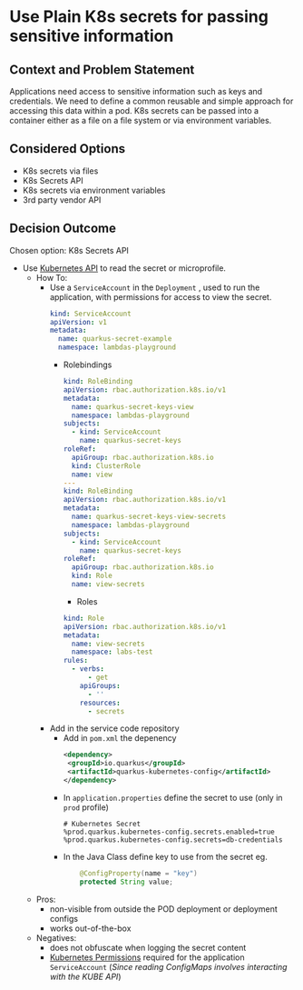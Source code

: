 # Use Plain K8s secrets for passing sensitive information

## Context and Problem Statement

Applications need access to sensitive information such as keys and credentials. 
We need to define a common reusable and simple approach for accessing this data within a pod.
K8s secrets can be passed into a container either as a file on a file system or via environment variables.

## Considered Options

* K8s secrets via files
* K8s Secrets API
* K8s secrets via environment variables
* 3rd party vendor API

## Decision Outcome

Chosen option: K8s Secrets API
* Use [Kubernetes API](https://quarkus.io/guides/kubernetes-config) to read the secret or microprofile.
  * How To:
    * Use a `ServiceAccount` in the `Deployment` , used to run the application, with permissions for access to view the secret.
        ```YAML
        kind: ServiceAccount
        apiVersion: v1
        metadata:
          name: quarkus-secret-example
          namespace: lambdas-playground  
        ```    
      * Rolebindings
        ```YAML
        kind: RoleBinding
        apiVersion: rbac.authorization.k8s.io/v1
        metadata:
          name: quarkus-secret-keys-view
          namespace: lambdas-playground
        subjects:
          - kind: ServiceAccount
            name: quarkus-secret-keys
        roleRef:
          apiGroup: rbac.authorization.k8s.io
          kind: ClusterRole
          name: view   
        ---
        kind: RoleBinding
        apiVersion: rbac.authorization.k8s.io/v1
        metadata:
          name: quarkus-secret-keys-view-secrets
          namespace: lambdas-playground
        subjects:
          - kind: ServiceAccount
            name: quarkus-secret-keys
        roleRef:
          apiGroup: rbac.authorization.k8s.io
          kind: Role
          name: view-secrets
        ```
        * Roles
        ```YAML
        kind: Role
        apiVersion: rbac.authorization.k8s.io/v1
        metadata:
          name: view-secrets
          namespace: labs-test
        rules:
          - verbs:
              - get
            apiGroups:
              - ''
            resources:
              - secrets
        ```
    * Add in the service code repository
      * Add in `pom.xml` the depenency
        ```XML
        <dependency>
         <groupId>io.quarkus</groupId>
         <artifactId>quarkus-kubernetes-config</artifactId>
        </dependency>      
        ```    
      * In `application.properties` define the secret to use (only in `prod` profile)
        ```properties
        # Kubernetes Secret
        %prod.quarkus.kubernetes-config.secrets.enabled=true
        %prod.quarkus.kubernetes-config.secrets=db-credentials
      * In the Java Class define key to use from the secret eg.
        ```Java
            @ConfigProperty(name = "key")
            protected String value;
        ```
  * Pros: 
    * non-visible from outside the POD deployment or deployment configs
    * works out-of-the-box
  * Negatives:
    * does not obfuscate when logging the secret content
    * [Kubernetes Permissions](https://quarkus.io/guides/kubernetes-config#kubernetes-permissions) required for the application `ServiceAccount` (_Since reading ConfigMaps involves interacting with the KUBE API_)
    




